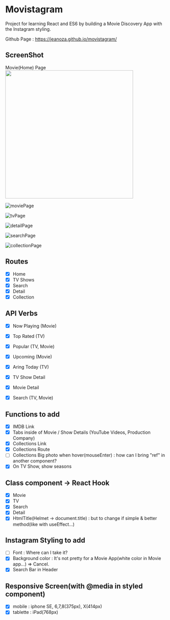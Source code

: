 # Movistagram

Project for learning React and ES6 by building a Movie Discovery App with the Instagram styling.

Github Page : https://jeanoza.github.io/movistagram/

## ScreenShot
<span>Movie(Home) Page</span>
<img src="https://user-images.githubusercontent.com/64304902/108257957-cc65fd80-715f-11eb-852b-b3b4ebeb930a.png" width="400" height="auto"/>

![moviePage](https://user-images.githubusercontent.com/64304902/108257957-cc65fd80-715f-11eb-852b-b3b4ebeb930a.png)

![tvPage](https://user-images.githubusercontent.com/64304902/108258039-e8699f00-715f-11eb-904e-641bedf63697.png)

![detailPage](https://user-images.githubusercontent.com/64304902/108258088-f8817e80-715f-11eb-8a2f-e2325bd6a01d.png)

![searchPage](https://user-images.githubusercontent.com/64304902/108258102-fcad9c00-715f-11eb-87e7-847e504ee2b9.png)

![collectionPage](https://user-images.githubusercontent.com/64304902/108258111-fe775f80-715f-11eb-952b-6942cc5b5e9e.png)

## Routes

- [x] Home
- [x] TV Shows
- [x] Search
- [x] Detail
- [x] Collection 

## API Verbs

- [x] Now Playing (Movie)
- [x] Top Rated (TV)
- [x] Popular (TV, Movie)
- [x] Upcoming (Movie)
- [x] Aring Today (TV)

- [x] TV Show Detail
- [x] Movie Detail
- [x] Search (TV, Movie)

## Functions to add

- [x] IMDB Link
- [x] Tabs inside of Movie / Show Details (YouTube Videos, Production Company)
- [x] Collections Link
- [x] Collections Route
- [ ] Collections Big photo when hover(mouseEnter) : how can I bring "ref" in another component?
- [x] On TV Show, show seasons

## Class component -> React Hook

- [x] Movie
- [x] TV
- [x] Search
- [x] Detail
- [x] HtmlTitle(Helmet -> document.title) : but to change if simple & better method(like with useEffect...)

## Instagram Styling to add

- [ ] Font : Where can I take it?
- [x] Background color : It's not pretty for a Movie App(white color in Movie app...) => Cancel.
- [x] Search Bar in Header

## Responsive Screen(with @media in styled component)
- [x] mobile : iphone SE, 6,7,8(375px), X(414px)
- [x] tablette : iPad(768px)
